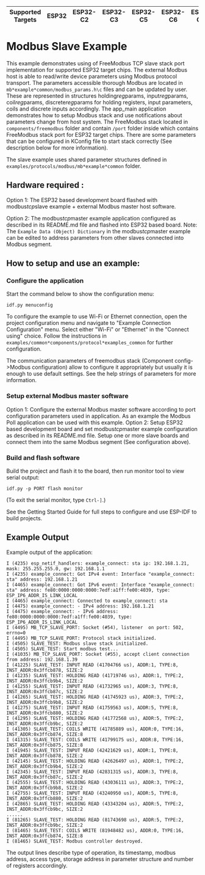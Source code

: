 | Supported Targets | ESP32 | ESP32-C2 | ESP32-C3 | ESP32-C5 | ESP32-C6 | ESP32-C61 | ESP32-H2 | ESP32-P4 | ESP32-S2 | ESP32-S3 |
| ----------------- | ----- | -------- | -------- | -------- | -------- | --------- | -------- | -------- | -------- | -------- |

# Modbus Slave Example

This example demonstrates using of FreeModbus TCP slave stack port implementation for supported ESP32 target chips. The external Modbus host is able to read/write device parameters using Modbus protocol transport. The parameters accessible thorough Modbus are located in `mb*example*common/modbus_params.h\c` files and can be updated by user.
These are represented in structures holding*reg*params, input*reg*params, coil*reg*params, discrete*reg*params for holding registers, input parameters, coils and discrete inputs accordingly. The app_main application demonstrates how to setup Modbus stack and use notifications about parameters change from host system.
The FreeModbus stack located in `components/freemodbus` folder and contain `/port` folder inside which contains FreeModbus stack port for ESP32 target chips. There are some parameters that can be configured in KConfig file to start stack correctly (See description below for more information).

The slave example uses shared parameter structures defined in ```examples/protocols/modbus/mb*example*common``` folder.

## Hardware required :
Option 1:
The ESP32 based development board flashed with modbus*tcp*slave example + external Modbus master host software.

Option 2:
The modbus*tcp*master example application configured as described in its README.md file and flashed into ESP32 based board.
Note: The ```Example Data (Object) Dictionary``` in the modbus*tcp*master example can be edited to address parameters from other slaves connected into Modbus segment.

## How to setup and use an example:

### Configure the application
Start the command below to show the configuration menu:
```
idf.py menuconfig
```

To configure the example to use Wi-Fi or Ethernet connection, open the project configuration menu and navigate to "Example Connection Configuration" menu. Select either "Wi-Fi" or "Ethernet" in the "Connect using" choice.
Follow the instructions in `examples/common*components/protocol*examples_common` for further configuration.

The communication parameters of freemodbus stack (Component config->Modbus configuration) allow to configure it appropriately but usually it is enough to use default settings.
See the help strings of parameters for more information.

### Setup external Modbus master software
Option 1:
Configure the external Modbus master software according to port configuration parameters used in application.
As an example the Modbus Poll application can be used with this example.
Option 2:
Setup ESP32 based development board and set modbus*tcp*master example configuration as described in its README.md file.
Setup one or more slave boards and connect them into the same Modbus segment (See configuration above).

### Build and flash software
Build the project and flash it to the board, then run monitor tool to view serial output:
```
idf.py -p PORT flash monitor
```

(To exit the serial monitor, type ``Ctrl-]``.)

See the Getting Started Guide for full steps to configure and use ESP-IDF to build projects.

## Example Output
Example output of the application:
```
I (4235) esp_netif_handlers: example_connect: sta ip: 192.168.1.21, mask: 255.255.255.0, gw: 192.168.1.1
I (4235) example_connect: Got IPv4 event: Interface "example_connect: sta" address: 192.168.1.21
I (4465) example_connect: Got IPv6 event: Interface "example_connect: sta" address: fe80:0000:0000:0000:7edf:a1ff:fe00:4039, type: ESP_IP6_ADDR_IS_LINK_LOCAL
I (4465) example_connect: Connected to example_connect: sta
I (4475) example_connect: - IPv4 address: 192.168.1.21
I (4475) example_connect: - IPv6 address: fe80:0000:0000:0000:7edf:a1ff:fe00:4039, type: ESP_IP6_ADDR_IS_LINK_LOCAL
I (4495) MB_TCP_SLAVE_PORT: Socket (#54), listener  on port: 502, errno=0
I (4495) MB_TCP_SLAVE_PORT: Protocol stack initialized.
I (4505) SLAVE_TEST: Modbus slave stack initialized.
I (4505) SLAVE_TEST: Start modbus test...
I (41035) MB_TCP_SLAVE_PORT: Socket (#55), accept client connection from address: 192.168.1.39
I (41225) SLAVE_TEST: INPUT READ (41704766 us), ADDR:1, TYPE:8, INST_ADDR:0x3ffcb878, SIZE:2
I (41235) SLAVE_TEST: HOLDING READ (41719746 us), ADDR:1, TYPE:2, INST_ADDR:0x3ffcb9b4, SIZE:2
I (41255) SLAVE_TEST: INPUT READ (41732965 us), ADDR:3, TYPE:8, INST_ADDR:0x3ffcb87c, SIZE:2
I (41265) SLAVE_TEST: HOLDING READ (41745923 us), ADDR:3, TYPE:2, INST_ADDR:0x3ffcb9b8, SIZE:2
I (41275) SLAVE_TEST: INPUT READ (41759563 us), ADDR:5, TYPE:8, INST_ADDR:0x3ffcb880, SIZE:2
I (41295) SLAVE_TEST: HOLDING READ (41772568 us), ADDR:5, TYPE:2, INST_ADDR:0x3ffcb9bc, SIZE:2
I (41305) SLAVE_TEST: COILS WRITE (41785889 us), ADDR:0, TYPE:16, INST_ADDR:0x3ffcb874, SIZE:8
I (41315) SLAVE_TEST: COILS WRITE (41799175 us), ADDR:8, TYPE:16, INST_ADDR:0x3ffcb875, SIZE:8
I (41945) SLAVE_TEST: INPUT READ (42421629 us), ADDR:1, TYPE:8, INST_ADDR:0x3ffcb878, SIZE:2
I (42145) SLAVE_TEST: HOLDING READ (42626497 us), ADDR:1, TYPE:2, INST_ADDR:0x3ffcb9b4, SIZE:2
I (42345) SLAVE_TEST: INPUT READ (42831315 us), ADDR:3, TYPE:8, INST_ADDR:0x3ffcb87c, SIZE:2
I (42555) SLAVE_TEST: HOLDING READ (43036111 us), ADDR:3, TYPE:2, INST_ADDR:0x3ffcb9b8, SIZE:2
I (42755) SLAVE_TEST: INPUT READ (43240950 us), ADDR:5, TYPE:8, INST_ADDR:0x3ffcb880, SIZE:2
I (42865) SLAVE_TEST: HOLDING READ (43343204 us), ADDR:5, TYPE:2, INST_ADDR:0x3ffcb9bc, SIZE:2
......
I (81265) SLAVE_TEST: HOLDING READ (81743698 us), ADDR:5, TYPE:2, INST_ADDR:0x3ffcb9bc, SIZE:2
I (81465) SLAVE_TEST: COILS WRITE (81948482 us), ADDR:0, TYPE:16, INST_ADDR:0x3ffcb874, SIZE:8
I (81465) SLAVE_TEST: Modbus controller destroyed.
```
The output lines describe type of operation, its timestamp, modbus address, access type, storage address in parameter structure and number of registers accordingly.

